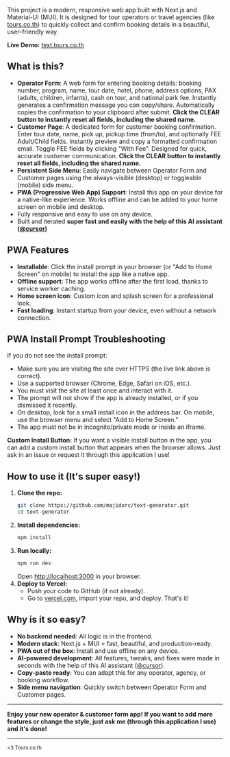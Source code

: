 This project is a modern, responsive web app built with Next.js and Material-UI (MUI). It is designed for tour operators or travel agencies (like [tours.co.th](https://tours.co.th)) to quickly collect and confirm booking details in a beautiful, user-friendly way.

**Live Demo:** [text.tours.co.th](https://text.tours.co.th)

## What is this?

- **Operator Form**: A web form for entering booking details: booking number, program, name, tour date, hotel, phone, address options, PAX (adults, children, infants), cash on tour, and national park fee. Instantly generates a confirmation message you can copy/share. Automatically copies the confirmation to your clipboard after submit. **Click the CLEAR button to instantly reset all fields, including the shared name.**
- **Customer Page**: A dedicated form for customer booking confirmation. Enter tour date, name, pick up, pickup time (from/to), and optionally FEE Adult/Child fields. Instantly preview and copy a formatted confirmation email. Toggle FEE fields by clicking "With Fee". Designed for quick, accurate customer communication. **Click the CLEAR button to instantly reset all fields, including the shared name.**
- **Persistent Side Menu**: Easily navigate between Operator Form and Customer pages using the always-visible (desktop) or toggleable (mobile) side menu.
- **PWA (Progressive Web App) Support**: Install this app on your device for a native-like experience. Works offline and can be added to your home screen on mobile and desktop.
- Fully responsive and easy to use on any device.
- Built and iterated **super fast and easily with the help of this AI assistant ([\@cursor](https://github.com/getcursor/cursor))**

## PWA Features

- **Installable**: Click the install prompt in your browser (or "Add to Home Screen" on mobile) to install the app like a native app.
- **Offline support**: The app works offline after the first load, thanks to service worker caching.
- **Home screen icon**: Custom icon and splash screen for a professional look.
- **Fast loading**: Instant startup from your device, even without a network connection.

## PWA Install Prompt Troubleshooting

If you do not see the install prompt:
- Make sure you are visiting the site over HTTPS (the live link above is correct).
- Use a supported browser (Chrome, Edge, Safari on iOS, etc.).
- You must visit the site at least once and interact with it.
- The prompt will not show if the app is already installed, or if you dismissed it recently.
- On desktop, look for a small install icon in the address bar. On mobile, use the browser menu and select "Add to Home Screen."
- The app must not be in incognito/private mode or inside an iframe.

**Custom Install Button:**
If you want a visible install button in the app, you can add a custom install button that appears when the browser allows. Just ask in an issue or request it through this application I use!

## How to use it (It's super easy!)

1. **Clone the repo:**
   ```sh
   git clone https://github.com/majidorc/text-generator.git
   cd text-generator
   ```
2. **Install dependencies:**
   ```sh
   npm install
   ```
3. **Run locally:**
   ```sh
   npm run dev
   ```
   Open [http://localhost:3000](http://localhost:3000) in your browser.
4. **Deploy to Vercel:**
   - Push your code to GitHub (if not already).
   - Go to [vercel.com](https://vercel.com), import your repo, and deploy. That's it!

## Why is it so easy?

- **No backend needed**: All logic is in the frontend.
- **Modern stack**: Next.js + MUI = fast, beautiful, and production-ready.
- **PWA out of the box**: Install and use offline on any device.
- **AI-powered development**: All features, tweaks, and fixes were made in seconds with the help of this AI assistant ([\@cursor](https://github.com/getcursor/cursor)).
- **Copy-paste ready**: You can adapt this for any operator, agency, or booking workflow.
- **Side menu navigation**: Quickly switch between Operator Form and Customer pages.

---

**Enjoy your new operator & customer form app! If you want to add more features or change the style, just ask me (through this application I use) and it's done!**

---

<sub>&lt;3 Tours.co.th</sub> 